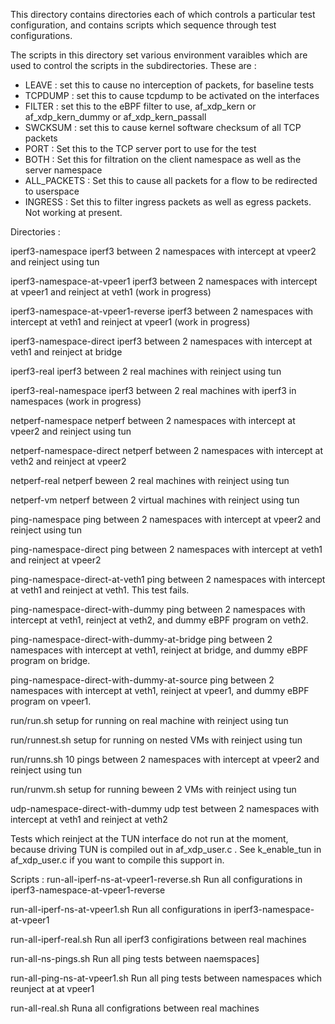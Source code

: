 This directory contains directories each of which controls a particular test configuration, and contains scripts which sequence through test configurations.

The scripts in this directory set various environment varaibles which are used to control the scripts in the subdirectories. These are :
- LEAVE : set this to cause no interception of packets, for baseline tests
- TCPDUMP : set this to cause tcpdump to be activated on the interfaces
- FILTER : set this to the eBPF filter to use, af_xdp_kern or af_xdp_kern_dummy or af_xdp_kern_passall
- SWCKSUM : set this to cause kernel software checksum of all TCP packets
- PORT : Set this to the TCP server port to use for the test
- BOTH : Set this for filtration on the client namespace as well as the server namespace
- ALL_PACKETS : Set this to cause all packets for a flow to be redirected to userspace
- INGRESS : Set this to filter ingress packets as well as egress packets. Not working at present.

Directories : 

iperf3-namespace  iperf3 between 2 namespaces with intercept at vpeer2 and reinject using tun

iperf3-namespace-at-vpeer1 iperf3 between 2 namespaces with intercept at vpeer1 and reinject at veth1 (work in progress)

iperf3-namespace-at-vpeer1-reverse iperf3 between 2 namespaces with intercept at veth1 and reinject at vpeer1 (work in progress)

iperf3-namespace-direct  iperf3 between 2 namespaces with intercept at veth1 and reinject at bridge

iperf3-real       iperf3 between 2 real machines with reinject using tun

iperf3-real-namespace  iperf3 between 2 real machines with iperf3 in namespaces (work in progress)

netperf-namespace  netperf between 2 namespaces with intercept at vpeer2 and reinject using tun

netperf-namespace-direct netperf between 2 namespaces with intercept at veth2 and reinject at vpeer2

netperf-real      netperf beween 2 real machines with reinject using tun

netperf-vm        netperf between 2 virtual machines with reinject using tun

ping-namespace    ping between 2 namespaces with intercept at vpeer2 and reinject using tun

ping-namespace-direct ping between 2 namespaces with intercept at veth1 and reinject at vpeer2

ping-namespace-direct-at-veth1 ping between 2 namespaces with intercept at veth1 and reinject at veth1. This test fails.

ping-namespace-direct-with-dummy ping between 2 namespaces with intercept at veth1, reinject at veth2, and dummy eBPF program on veth2.

ping-namespace-direct-with-dummy-at-bridge ping between 2 namespaces with intercept at veth1, reinject at bridge, and dummy eBPF program on bridge.

ping-namespace-direct-with-dummy-at-source ping between 2 namespaces with intercept at veth1, reinject at vpeer1, and dummy eBPF program on vpeer1.

run/run.sh setup for running on real machine with reinject using tun

run/runnest.sh setup for running on nested VMs with reinject using tun

run/runns.sh 10 pings between 2 namespaces with intercept at vpeer2 and reinject using tun

run/runvm.sh setup for running beween 2 VMs with reinject using tun

udp-namespace-direct-with-dummy udp test between 2 namespaces with intercept at veth1 and reinject at veth2

Tests which reinject at the TUN interface do not run at the moment, because driving TUN is compiled out in af_xdp_user.c . See k_enable_tun in af_xdp_user.c if you want to compile 
this support in.

Scripts : 
run-all-iperf-ns-at-vpeer1-reverse.sh  Run all configurations in iperf3-namespace-at-vpeer1-reverse

run-all-iperf-ns-at-vpeer1.sh  Run all configurations in iperf3-namespace-at-vpeer1

run-all-iperf-real.sh Run all iperf3 configirations between real machines

run-all-ns-pings.sh  Run all ping tests between naemspaces]

run-all-ping-ns-at-vpeer1.sh  Run all ping tests between namespaces which reunject at at vpeer1

run-all-real.sh  Runa all configrations between real machines